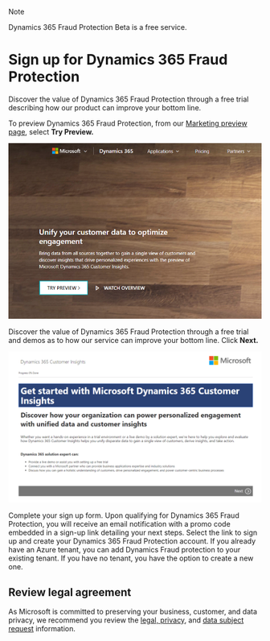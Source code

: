 > [!NOTE]
> Dynamics 365 Fraud Protection Beta is a free service.

# Sign up for Dynamics 365 Fraud Protection

Discover the value of Dynamics 365 Fraud Protection through a free trial describing how our product can improve your bottom line.

To preview Dynamics 365 Fraud Protection, from our [Marketing preview page](https://aka.ms/FraudProtectionLearnMore),  select **Try Preview.**

![Signup-marketing-intro](media/signup-images/signup-marketing-intro.png)

Discover the value of Dynamics 365 Fraud Protection through a free trial and demos as to how our service can improve your bottom line. Click **Next.**

![Signup-product-intro](media/signup-images/signup-product-intro.png)

Complete your sign up form. Upon qualifying for Dynamics 365 Fraud Protection, you will receive an email notification with a promo code embedded in a sign-up link detailing your next steps. Select the link to sign up and create your Dynamics 365 Fraud Protection account. If you already have an Azure tenant, you can add Dynamics Fraud protection to your existing tenant. If you have no tenant, you have the option to create a new one.

## Review legal agreement

As Microsoft is committed to preserving your business, customer, and data privacy, we recommend you review the [legal, privacy](https://privacy.microsoft.com/en-us/privacystatement), and [data subject request](https://www.microsoft.com/en-us/trustcenter/privacy/gdpr/gdpr-overview) information.

